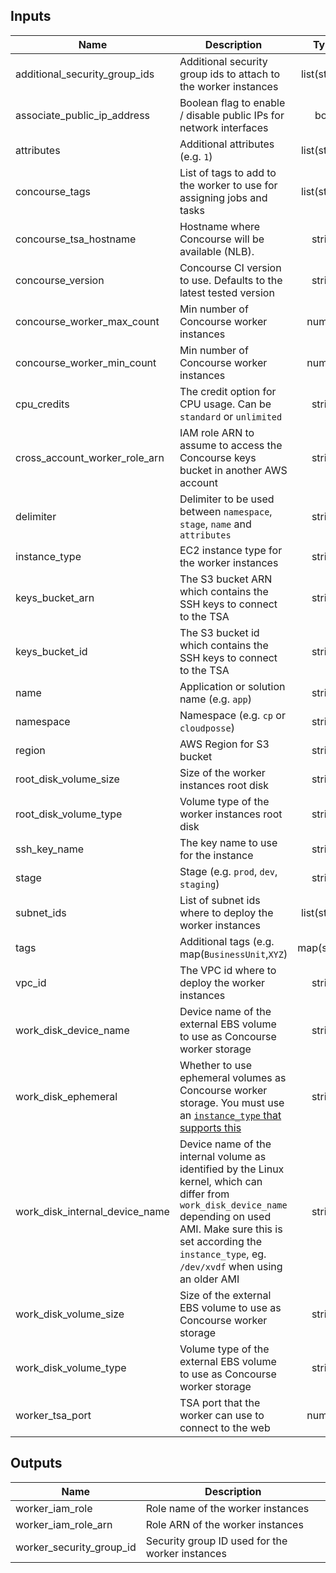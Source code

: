 ## Inputs

| Name | Description | Type | Default | Required |
|------|-------------|:----:|:-----:|:-----:|
| additional_security_group_ids | Additional security group ids to attach to the worker instances | list(string) | `<list>` | no |
| associate_public_ip_address | Boolean flag to enable / disable public IPs for network interfaces | bool | `false` | no |
| attributes | Additional attributes (e.g. `1`) | list(string) | `<list>` | no |
| concourse_tags | List of tags to add to the worker to use for assigning jobs and tasks | list(string) | `<list>` | no |
| concourse_tsa_hostname | Hostname where Concourse will be available (NLB). | string | - | yes |
| concourse_version | Concourse CI version to use. Defaults to the latest tested version | string | `5.8.0` | no |
| concourse_worker_max_count | Min number of Concourse worker instances | number | `1` | no |
| concourse_worker_min_count | Min number of Concourse worker instances | number | `1` | no |
| cpu_credits | The credit option for CPU usage. Can be `standard` or `unlimited` | string | `standard` | no |
| cross_account_worker_role_arn | IAM role ARN to assume to access the Concourse keys bucket in another AWS account | string | `null` | no |
| delimiter | Delimiter to be used between `namespace`, `stage`, `name` and `attributes` | string | `-` | no |
| instance_type | EC2 instance type for the worker instances | string | `t3.medium` | no |
| keys_bucket_arn | The S3 bucket ARN which contains the SSH keys to connect to the TSA | string | - | yes |
| keys_bucket_id | The S3 bucket id which contains the SSH keys to connect to the TSA | string | - | yes |
| name | Application or solution name (e.g. `app`) | string | `concourse` | no |
| namespace | Namespace (e.g. `cp` or `cloudposse`) | string | - | yes |
| region | AWS Region for S3 bucket | string | - | yes |
| root_disk_volume_size | Size of the worker instances root disk | string | `10` | no |
| root_disk_volume_type | Volume type of the worker instances root disk | string | `gp2` | no |
| ssh_key_name | The key name to use for the instance | string | `` | no |
| stage | Stage (e.g. `prod`, `dev`, `staging`) | string | - | yes |
| subnet_ids | List of subnet ids where to deploy the worker instances | list(string) | - | yes |
| tags | Additional tags (e.g. map(`BusinessUnit`,`XYZ`) | map(string) | `<map>` | no |
| vpc_id | The VPC id where to deploy the worker instances | string | - | yes |
| work_disk_device_name | Device name of the external EBS volume to use as Concourse worker storage | string | `/dev/sdf` | no |
| work_disk_ephemeral | Whether to use ephemeral volumes as Concourse worker storage. You must use an [`instance_type` that supports this](https://docs.aws.amazon.com/AWSEC2/latest/UserGuide/InstanceStorage.html#InstanceStoreDeviceNames) | string | `false` | no |
| work_disk_internal_device_name | Device name of the internal volume as identified by the Linux kernel, which can differ from `work_disk_device_name` depending on used AMI. Make sure this is set according the `instance_type`, eg. `/dev/xvdf` when using an older AMI | string | `/dev/nvme1n1` | no |
| work_disk_volume_size | Size of the external EBS volume to use as Concourse worker storage | string | `100` | no |
| work_disk_volume_type | Volume type of the external EBS volume to use as Concourse worker storage | string | `gp2` | no |
| worker_tsa_port | TSA port that the worker can use to connect to the web | number | `2222` | no |

## Outputs

| Name | Description |
|------|-------------|
| worker_iam_role | Role name of the worker instances |
| worker_iam_role_arn | Role ARN of the worker instances |
| worker_security_group_id | Security group ID used for the worker instances |

